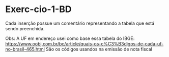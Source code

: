 # Exerc-cio-1-BD
Cada inserção possue um comentário representando a tabela que está sendo preenchida.

Obs: A UF em endereço usei como base essa tabela do IBGE: https://www.oobj.com.br/bc/article/quais-os-c%C3%B3digos-de-cada-uf-no-brasil-465.html
São os códigos usandos na emissão de nota fiscal
